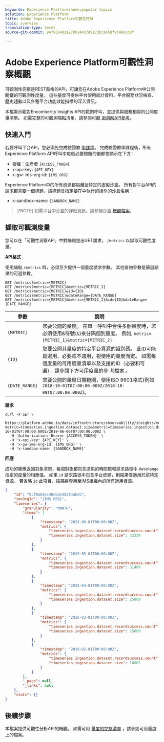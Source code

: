 ```yaml
---
keywords: Experience Platform;home;popular topics
solution: Experience Platform
title: Adobe Experience Platform可觀性見解
topic: overview
translation-type: tm+mt
source-git-commit: 947955403a270914437d9172bca458f9c49ccd8f

---
```



# Adobe Experience Platform可觀性洞察概觀

可觀測性洞察是REST風格的API，可讓您在Adobe Experience Platform中公開關鍵的可觀測性度量。 這些量度可提供平台使用統計資料、平台服務狀況檢查、歷史趨勢以及各種平台功能效能指標的深入資訊。

本檔案示範對Encomberity Insights API的範例呼叫，並提供與服務相容的公開度量清單。 如需完整的可觀測端點清單，請參閱可觀 [測洞察API參考](https://www.adobe.io/apis/experienceplatform/home/api-reference.html#!acpdr/swagger-specs/observability-insights.yaml)。

## 快速入門

若要呼叫平台API，您必須先完成驗證教 [學課程](../tutorials/authentication.md)。 完成驗證教學課程後，所有Experience Platform API呼叫中每個必要標題的值都會顯示在下方：

* 授權：生產者 `{ACCESS_TOKEN}`
* x-api-key: `{API_KEY}`
* x-gw-ims-org-id: `{IMS_ORG}`

Experience Platform中的所有資源都隔離至特定的虛擬沙盒。 所有對平台API的請求都需要一個標題，該標題會指定要在中執行的操作的沙盒名稱：

* x-sandbox-name: `{SANDBOX_NAME}`

>[!NOTE] 如需平台中沙盒的詳細資訊，請參閱沙盒 [概觀檔案](../sandboxes/home.md)。

## 擷取可觀測度量

您可以在「可觀性洞察API」中對端點提出GET請求， `/metrics` 以擷取可觀性度量。

**API格式**

使用端點 `/metrics` 時，必須至少提供一個量度請求參數。 其他查詢參數是篩選結果的可選參數。

```http
GET /metrics?metric={METRIC}
GET /metrics?metric={METRIC}&metric={METRIC_2}
GET /metrics?metric={METRIC}&id={ID}
GET /metrics?metric={METRIC}&dateRange={DATE_RANGE}
GET /metrics?metric={METRIC}&metric={METRIC_2}&id={ID}&dateRange={DATE_RANGE}
```

| 參數 | 說明 |
| --- | --- |
| `{METRIC}` | 您要公開的量度。 在單一呼叫中合併多個量度時，您必須使用&amp;符號(`&`)來分隔個別量度。 例如, `metric={METRIC_1}&metric={METRIC_2}`. |
| `{ID}` | 您要公開其量度的特定平台資源的識別碼。 此ID可能是選用、必要或不適用，視使用的量度而定。 如需每個度量的可用度量清單以及支援的ID（必要和可選），請參閱下方可用度量的參 [考檔案](metrics.md) 。 |
| `{DATE_RANGE}` | 您要公開的量度日期範圍，使用ISO 8601格式(例如 `2018-10-01T07:00:00.000Z/2018-10-09T07:00:00.000Z`)。 |

**請求**

```shell
curl -X GET \
  https://platform.adobe.io/data/infrastructure/observability/insights/metrics?metric=timeseries.ingestion.dataset.size&metric=timeseries.ingestion.dataset.recordsuccess.count&id=5cf8ab4ec48aba145214abeb&dateRange=2018-10-01T07:00:00.000Z/2019-06-06T07:00:00.000Z \
  -H 'Authorization: Bearer {ACCESS_TOKEN}' \
  -H 'x-api-key: {API_KEY}' \
  -H 'x-gw-ims-org-id: {IMS_ORG}' \
  -H 'x-sandbox-name: {SANDBOX_NAME}'
```

**回應**

成功的響應返回對象清單，每個對象都包含提供的時間戳和請求路徑中 `dateRange` 指定的度量的相應值。 如果 `id` 請求路徑中包含平台資源，則結果僅適用於該特定資源。 若省略 `id` 此項目，結果將套用至IMS組織內的所有適用資源。

```json
{
    "id": "5cf8ab4ec48aba145214abeb",
    "imsOrgId": "{IMS_ORG}",
    "timeseries": {
        "granularity": "MONTH",
        "items": [
            {
                "timestamp": "2019-06-01T00:00:00Z",
                "metrics": {
                    "timeseries.ingestion.dataset.recordsuccess.count": 1125,
                    "timeseries.ingestion.dataset.size": 32320
                }
            },
            {
                "timestamp": "2019-05-01T00:00:00Z",
                "metrics": {
                    "timeseries.ingestion.dataset.recordsuccess.count": 1003,
                    "timeseries.ingestion.dataset.size": 31409
                }
            },
            {
                "timestamp": "2019-04-01T00:00:00Z",
                "metrics": {
                    "timeseries.ingestion.dataset.recordsuccess.count": 740,
                    "timeseries.ingestion.dataset.size": 25809
                }
            },
            {
                "timestamp": "2019-03-01T00:00:00Z",
                "metrics": {
                    "timeseries.ingestion.dataset.recordsuccess.count": 740,
                    "timeseries.ingestion.dataset.size": 25809
                }
            },
            {
                "timestamp": "2019-02-01T00:00:00Z",
                "metrics": {
                    "timeseries.ingestion.dataset.recordsuccess.count": 390,
                    "timeseries.ingestion.dataset.size": 16801
                }
            }
        ],
        "_page": null,
        "_links": null
    },
    "stats": {}
}
```

## 後續步驟

本檔案提供可觀性分析API的概觀。 如需可用 [量度的完整清單](metrics.md) ，請參閱可用量度上的檔案。